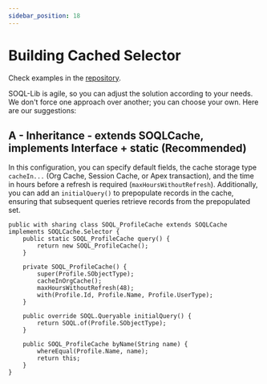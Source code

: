 ```yaml
---
sidebar_position: 18
---
```


# Building Cached Selector

Check examples in the [repository](https://github.com/beyond-the-cloud-dev/soql-lib/tree/main/force-app/main/default/classes/examples/cached-selectors).


SOQL-Lib is agile, so you can adjust the solution according to your needs.
We don't force one approach over another; you can choose your own. Here are our suggestions:

## A - Inheritance - extends SOQLCache, implements Interface + static (Recommended)

In this configuration, you can specify default fields, the cache storage type `cacheIn...` (Org Cache, Session Cache, or Apex transaction), and the time in hours before a refresh is required (`maxHoursWithoutRefresh`). Additionally, you can add an `initialQuery()` to prepopulate records in the cache, ensuring that subsequent queries retrieve records from the prepopulated set.

```apex
public with sharing class SOQL_ProfileCache extends SOQLCache implements SOQLCache.Selector {
    public static SOQL_ProfileCache query() {
        return new SOQL_ProfileCache();
    }

    private SOQL_ProfileCache() {
        super(Profile.SObjectType);
        cacheInOrgCache();
        maxHoursWithoutRefresh(48);
        with(Profile.Id, Profile.Name, Profile.UserType);
    }

    public override SOQL.Queryable initialQuery() {
        return SOQL.of(Profile.SObjectType);
    }

    public SOQL_ProfileCache byName(String name) {
        whereEqual(Profile.Name, name);
        return this;
    }
}
```
